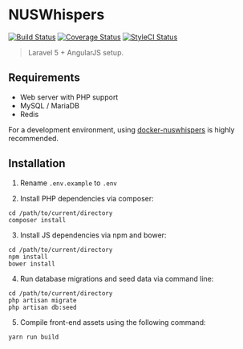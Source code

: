 # NUSWhispers

[![Build Status](https://travis-ci.org/nusmodifications/nuswhispers.svg)](https://travis-ci.org/nusmodifications/nuswhispers)
[![Coverage Status](https://coveralls.io/repos/github/nusmodifications/nuswhispers/badge.svg)](https://coveralls.io/github/nusmodifications/nuswhispers)
[![StyleCI Status](https://styleci.io/repos/31862595/shield)](https://styleci.io/repos/31862595)

> Laravel 5 + AngularJS setup.

## Requirements

- Web server with PHP support
- MySQL / MariaDB
- Redis

For a development environment, using [docker-nuswhispers](https://github.com/nusmodifications/docker-nuswhispers) is highly recommended.

## Installation

1. Rename `.env.example` to `.env`

2. Install PHP dependencies via composer:

```
cd /path/to/current/directory
composer install
```

3. Install JS dependencies via npm and bower:

```
cd /path/to/current/directory
npm install
bower install
```

4. Run database migrations and seed data via command line:

```
cd /path/to/current/directory
php artisan migrate
php artisan db:seed
```

5. Compile front-end assets using the following command:

```
yarn run build
```
